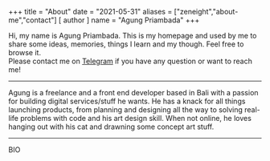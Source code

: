 +++
title = "About"
date = "2021-05-31"
aliases = ["zeneight","about-me","contact"]
[ author ]
  name = "Agung Priambada"
+++

Hi, my name is Agung Priambada. This is my homepage and used by me to share some ideas, memories, things I learn and my though. Feel free to browse it.  
Please contact me on [Telegram](https://t.me/zeneight) if you have any question or want to reach me!

----

Agung is a freelance and a front end developer based in Bali with a passion for building digital services/stuff he wants. He has a knack for all things launching products, from planning and designing all the way to solving real-life problems with code and his art design skill. When not online, he loves hanging out with his cat and drawning some concept art stuff.

----

BIO
